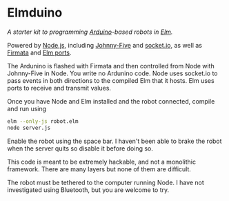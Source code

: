 Elmduino
========
_A starter kit to programming [Arduino](http://arduino.cc)-based robots in [Elm](http://elm-lang.org)._

Powered by [Node.js](http://nodejs.org), including [Johnny-Five](http://github.com/rwaldron/johnny-five) and [socket.io](http://socket.io), as well as [Firmata](http://firmata.org) and [Elm ports](http://elm-lang.org/learn/Ports.elm).

The Ardunino is flashed with Firmata and then controlled from Node with Johnny-Five in Node. You write no Ardunino code. Node uses socket.io to pass events in both directions to the compiled Elm that it hosts. Elm uses ports to receive and transmit values.

Once you have Node and Elm installed and the robot connected, compile and run using
````bash
elm --only-js robot.elm
node server.js
````

Enable the robot using the space bar. I haven't been able to brake the robot when the server quits so disable it before doing so.

This code is meant to be extremely hackable, and not a monolithic framework. There are many layers but none of them are difficult.

The robot must be tethered to the computer running Node. I have not investigated using Bluetooth, but you are welcome to try.
